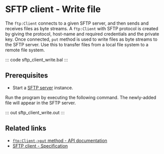# SFTP client - Write file

The `ftp:Client` connects to a given SFTP server, and then sends and receives files as byte streams. A `ftp:Client` with SFTP protocol is created by giving the protocol, host-name and required credentials and the private key. Once connected, `put` method is used to write files as byte streams to the SFTP server. Use this to transfer files from a local file system to a remote file system.

::: code sftp_client_write.bal :::

## Prerequisites
- Start a [SFTP server](https://hub.docker.com/r/atmoz/sftp/) instance.

Run the program by executing the following command. The newly-added file will appear in the SFTP server.

::: out sftp_client_write.out :::

## Related links
- [`ftp:Client->put` method  - API documentation](https://lib.ballerina.io/ballerina/ftp/latest/clients/Client#put)
- [SFTP client - Specification](/spec/ftp/#322-secure-client)
